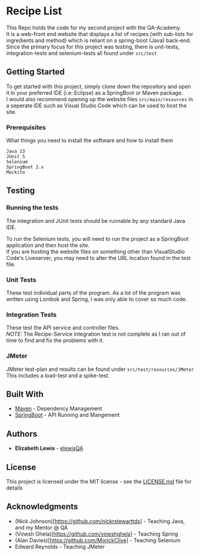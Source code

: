 # Recipe List

This Repo holds the code for my second project with the QA-Academy.  
It is a web-front end website that displays a list of recipes (with sub-lists for ingredients and method) which is reliant on a spring-boot (Java) back-end.  
Since the primary focus for this project was testing, there is unit-tests, integration-tests and selenium-tests all found under `src/test`

## Getting Started

To get started with this project, simply clone down the repository and open it in your preferred IDE (i.e: Eclipse) as a SpringBoot or Maven package.  
I would also recommend opening up the website files `src/main/resources` in a seperate IDE such as Visual Studio Code which can be used to host the site.
### Prerequisites

What things you need to install the software and how to install them

```
Java 13  
JUnit 5  
Selenium  
SpringBoot 2.x  
Mockito
```
## Testing  
### Running the tests

The integration and JUnit tests should be runnable by any standard Java IDE.  
  
To run the Selenium tests, you will need to run the project as a SpringBoot application and then host the site.  
If you are hosting the website files on something other than VisualStudio Code's Liveserver, you may need to alter the URL location found in the test file.


### Unit Tests 

These test individual parts of the program. As a lot of the program was written using Lombok and Spring, I was only able to cover so much code.

### Integration Tests 

These test the API service and controller files.  
*NOTE:* The Recipe-Service integration test is not complete as I ran out of time to find and fix the problems with it.

### JMeter  
JMeter test-plan and results can be found under `src/test/resources/JMeter`  
This includes a load-test and a spike-test.

## Built With

* [Maven](https://maven.apache.org/) - Dependency Management
* [SpringBoot](https://spring.io/projects/spring-boot) - API Running and Mangement

## Authors

* **Elizabeth Lewis** - [elewisQA](https://github.com/elewisQA)

## License

This project is licensed under the MIT license - see the [LICENSE.md](LICENSE.md) file for details 

## Acknowledgments

* (Nick Johnson)[https://github.com/nickrstewarttds] - Teaching Java, and my Mentor @ QA 
* (Vinesh Ghela)[https://github.com/vineshghela] - Teaching Spring
* (Alan Davies)[https://github.com/MorickClive] -  Teaching Selenium
* Edward Reynolds - Teaching JMeter